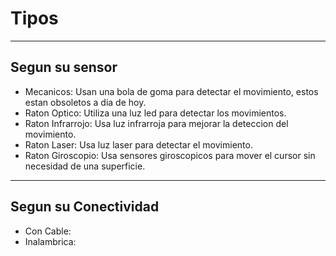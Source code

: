 # Tipos
---------------------------------
## Segun su sensor
- Mecanicos: Usan una bola de goma para detectar el movimiento, estos estan obsoletos a dia de hoy.
- Raton Optico: Utiliza una luz led para detectar los movimientos.
- Raton Infrarrojo: Usa luz infrarroja para mejorar la deteccion del movimiento.
- Raton Laser: Usa luz laser para detectar el movimiento.
- Raton Giroscopio: Usa sensores giroscopicos para mover el cursor sin necesidad de una superficie.
-----------------------------------------
## Segun su Conectividad
- Con Cable:
- Inalambrica:
